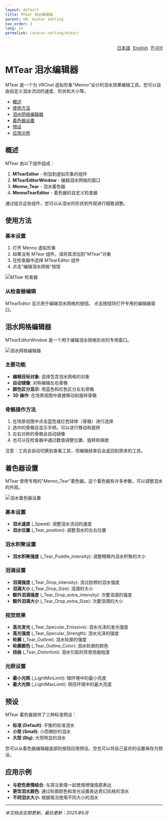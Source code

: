 ```yaml
---
layout: default
title: MTear 泪水编辑器
parent: ⚙️M. Avatar Setting
nav_order: 3
lang: zh
permalink: /avatar-setting/mtear/
---
```


<div style="text-align: right; margin-bottom: 20px;">
  <a href="../mtear.html" style="margin-right: 5px;">日本語</a>
  <a href="../en/mtear.html" style="margin-right: 5px;">English</a>
  <a href="../ko/mtear.html">한국어</a>
</div>

# MTear 泪水编辑器

MTear 是一个为 VRChat 虚拟形象"Menno"设计的泪水效果编辑工具。您可以自由自定义泪水流动的速度、形状和大小等。

- [概述](#概述)
- [使用方法](#使用方法)
- [泪水网格编辑器](#泪水网格编辑器)
- [着色器设置](#着色器设置)
- [预设](#预设)
- [应用示例](#应用示例)

## 概述

MTear 由以下组件组成：

1. **MTearEditor** - 附加到虚拟形象的组件
2. **MTearEditorWindow** - 编辑泪水网格的窗口
3. **Menno_Tear** - 泪水着色器
4. **MennoTearEditor** - 着色器的自定义检查器

通过组合这些组件，您可以从泪水的形状到外观进行细致调整。

## 使用方法

### 基本设置

1. 打开 Menno 虚拟形象
2. 如果没有 MTear 组件，请将其添加到"MTear"对象
3. 在检查器中选择 MTearEditor 组件
4. 点击"编辑泪水网格"按钮

![MTear 检查器](../../assets/images/mtear_inspector.jpg)

### 从检查器编辑

MTearEditor 显示用于编辑泪水网格的按钮。
点击按钮将打开专用的编辑器窗口。

## 泪水网格编辑器

MTearEditorWindow 是一个用于编辑泪水网格形状的专用窗口。

![泪水网格编辑器](../../assets/images/mtear_editor.jpg)

### 主要功能

- **编辑目标对象**: 选择包含泪水网格的对象
- **自动镜像**: 对称编辑左右骨骼
- **颜色区分显示**: 用蓝色和红色区分左右骨骼
- **3D 操作**: 在场景视图中直接移动和旋转骨骼

### 骨骼操作方法

1. 在场景视图中点击蓝色或红色球体（骨骼）进行选择
2. 选中的骨骼会显示手柄，可以进行移动和旋转
3. 左右对称的骨骼会自动镜像
4. 也可以在检查器中通过数值调整位置、旋转和缩放

注意：工具会自动切换到查看工具，但编辑结束后会返回到原来的工具。

## 着色器设置

MTear 使用专用的"Menno_Tear"着色器。这个着色器有许多参数，可以调整泪水的外观。

![泪水着色器设置](../../assets/images/mtear_shader.jpg)

### 基本设置

- **泪水速度** (_Speed): 调整泪水流动的速度
- **泪水位置** (_Tear_position): 调整泪水的左右位置

### 泪水积聚设置

- **泪水积聚强度** (_Tear_Puddle_intensity): 调整眼睛内泪水积聚的大小

### 泪滴设置

- **泪滴强度** (_Tear_Drop_intensity): 流过脸颊的泪水强度
- **泪滴大小** (_Tear_Drop_Size): 泪滴的大小
- **额外泪滴强度** (_Tear_Drop_extra_intensity): 次要泪滴的强度
- **额外泪滴大小** (_Tear_Drop_extra_Size): 次要泪滴的大小

### 视觉效果

- **高光发光** (_Tear_Specular_Emissive): 泪水光泽的发光强度
- **高光强度** (_Tear_Specular_Strength): 泪水光泽的强度
- **轮廓** (_Tear_Outline): 泪水轮廓的强度
- **轮廓颜色** (_Tear_Outline_Color): 泪水轮廓的颜色
- **扭曲** (_Tear_Distortion): 泪水引起的背景扭曲程度

### 光照设置

- **最小光照** (_LightMinLimit): 暗环境中的最小亮度
- **最大光照** (_LightMaxLimit): 明亮环境中的最大亮度

## 预设

MTear 着色器提供了三种标准预设：

- **标准 (Default)**: 平衡的标准泪水
- **小型 (Small)**: 小而微妙的泪水
- **大型 (Big)**: 大而明显的泪水

您可以从着色器编辑器底部的按钮应用预设。您也可以将自己喜欢的设置保存为预设。

## 应用示例

- **与悲伤表情结合**: 与哭泣表情一起使用增强情感表达
- **更改泪水颜色**: 通过轮廓颜色和发光设置表达奇幻风格的泪水
- **不同泪水大小**: 根据情况使用不同大小的泪水

---

*本文档会定期更新。最后更新：2025年5月* 